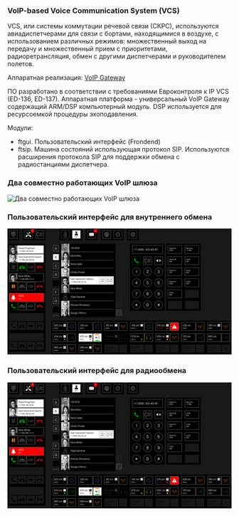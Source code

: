 ### VoIP-based Voice Communication System (VCS)

VCS, или системы коммутации речевой связи (СКРС), используются авиадиспетчерами для связи с бортами, находящимися в воздухе, с использованием различных режимов: множественный выход на передачу и множественный прием с приоритетами, радиоретрансляция, обмен с другими диспетчерами и руководителем полетов.

Аппаратная реализация: [VoIP Gateway](http://www.primaria.ru/ru/286)

ПО разработано в соответствии с требованиями Евроконтроля к IP VCS (ED-136, ED-137). Аппаратная платформа - универсальный VoIP Gateway содержащий ARM/DSP компьютерный модуль. DSP используется для ресурсоемкой процедуры эхоподавления.

Модули:

* ftgui. Пользовательский интерфейс (Frondend)
* ftsip. Машина состояний использующая протокол SIP. Используются расширения протокола SIP для поддержки обмена с радиостанциями диспетчера.

### Два совместно работающих VoIP шлюза

![Два совместно работающих VoIP шлюза](images/skrs1.jpg)

### Пользовательский интерфейс для внутреннего обмена

![Пользовательский интерфейс для внутреннего обмена](images/screen2.png)

### Пользовательский интерфейс для радиообмена

![Пользовательский интерфейс для радиообмена](images/screen2.png)


